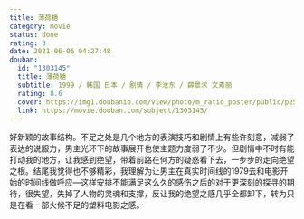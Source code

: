 ```yaml
---
title: 薄荷糖
category: movie
status: done
rating: 3
date: 2021-06-06 04:27:48
douban:
  id: "1303145"
  title: 薄荷糖
  subtitle: 1999 / 韩国 日本 / 剧情 / 李沧东 / 薛景求 文素丽
  rating: 8.6
  cover: https://img1.doubanio.com/view/photo/m_ratio_poster/public/p2519637549.jpg
  link: https://movie.douban.com/subject/1303145/
---
```


好新颖的故事结构。不足之处是几个地方的表演技巧和剧情上有些许刻意，减弱了表达的说服力，男主光环下的故事展开也使主题力度弱了不少。但剧情中不时有能打动我的地方，让我感到绝望，带着前路在何方的疑惑看下去，一步步的走向绝望之根。结尾我觉得也不够精彩，我理解为让男主在真实时间线的1979去和电影开始的时间线做呼应—这样安排不能满足这么久的感伤之后的对于更深刻的探寻的期待，很失望，失掉了人物的灵魂和支撑，反让我的绝望之感几乎全都卸下，转为只是在看一部火候不足的塑料电影之感。